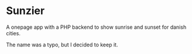 Sunzier
=======

A onepage app with a PHP backend to show sunrise and sunset for danish cities.

The name was a typo, but I decided to keep it.
